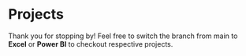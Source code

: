 # Projects
Thank you for stopping by!
Feel free to switch the branch from main to **Excel** or **Power BI** to checkout respective projects.
